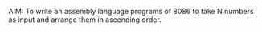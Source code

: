 AIM: To write an assembly language programs of 8086 to take N numbers as input and arrange them in ascending order.

